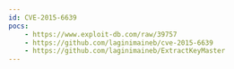 ```yaml
---
id: CVE-2015-6639
pocs: 
    - https://www.exploit-db.com/raw/39757
    - https://github.com/laginimaineb/cve-2015-6639
    - https://github.com/laginimaineb/ExtractKeyMaster
---
```

